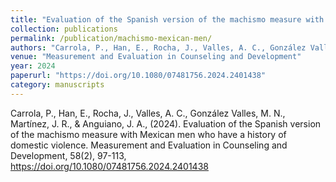 ```yaml
---
title: "Evaluation of the Spanish version of the machismo measure with Mexican men who have a history of domestic violence"
collection: publications
permalink: /publication/machismo-mexican-men/
authors: "Carrola, P., Han, E., Rocha, J., Valles, A. C., González Valles, M. N., Martínez, J. R., & Anguiano, J. A."
venue: "Measurement and Evaluation in Counseling and Development"
year: 2024
paperurl: "https://doi.org/10.1080/07481756.2024.2401438"
category: manuscripts
---
```

Carrola, P., Han, E., Rocha, J., Valles, A. C., González Valles, M. N., Martínez, J. R., & Anguiano, J. A., (2024). Evaluation of the Spanish version of the machismo measure with Mexican men who have a history of domestic violence. Measurement and Evaluation in Counseling and Development, 58(2), 97-113, https://doi.org/10.1080/07481756.2024.2401438
